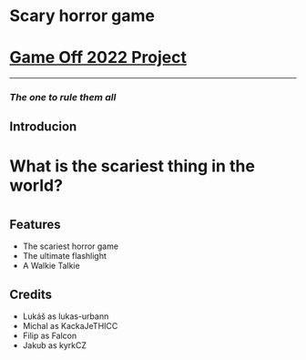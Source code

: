 # Scary horror game
# [Game Off 2022 Project](https://itch.io/jam/game-off-2022)
---
### _The one to rule them all_
## Introducion
# What is the scariest thing in the world?
# 
## Features
- The scariest horror game
- The ultimate flashlight
- A Walkie Talkie

## Credits
- Lukáš as lukas-urbann
- Michal as KackaJeTHICC 
- Filip as Falcon
- Jakub as kyrkCZ

